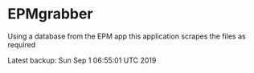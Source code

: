 # EPMgrabber
Using a database from the EPM app this application scrapes the files as required


Latest backup: Sun Sep 1 06:55:01 UTC 2019
